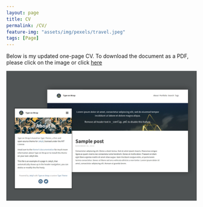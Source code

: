 ```yaml
---
layout: page
title: CV
permalink: /CV/
feature-img: "assets/img/pexels/travel.jpeg"
tags: [Page]
---
```


Below is my updated one-page CV. To download the document as a PDF, please click on the image or click <a id="raw-url" href="https://raw.githubusercontent.com/natenauman/natenauman.github.io/master/CV_Nauman.pdf">here</a>

[![Default Type on Strap blog](https://github.com/Sylhare/Type-on-Strap/blob/master/assets/img/screenshot.png?raw=true)](https://github.com/natenauman/natenauman.github.io/blob/master/CV_Nauman.pdf)
